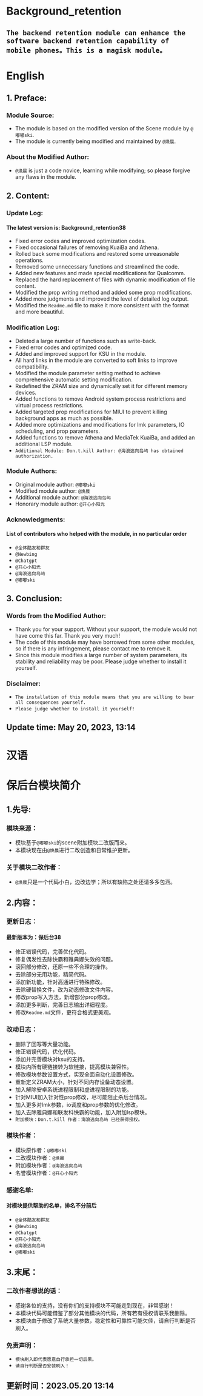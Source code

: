# Background_retention

## `The backend retention module can enhance the software backend retention capability of mobile phones。This is a magisk module。`

# English

## 1. Preface:

### Module Source:

- The module is based on the modified version of the Scene module by `@嘟嘟ski`.
- The module is currently being modified and maintained by `@焕晨`.

### About the Modified Author:

- `@焕晨` is just a code novice, learning while modifying; so please forgive any flaws in the module.

## 2. Content:

### Update Log:

#### The latest version is: Background_retention38

- Fixed error codes and improved optimization codes.
- Fixed occasional failures of removing KuaiBa and Athena.
- Rolled back some modifications and restored some unreasonable operations.
- Removed some unnecessary functions and streamlined the code.
- Added new features and made special modifications for Qualcomm.
- Replaced the hard replacement of files with dynamic modification of file content.
- Modified the prop writing method and added some prop modifications.
- Added more judgments and improved the level of detailed log output.
- Modified the `Readme.md` file to make it more consistent with the format and more beautiful.

### Modification Log:

- Deleted a large number of functions such as write-back.
- Fixed error codes and optimized code.
- Added and improved support for KSU in the module.
- All hard links in the module are converted to soft links to improve compatibility.
- Modified the module parameter setting method to achieve comprehensive automatic setting modification.
- Redefined the ZRAM size and dynamically set it for different memory devices.
- Added functions to remove Android system process restrictions and virtual process restrictions.
- Added targeted prop modifications for MIUI to prevent killing background apps as much as possible.
- Added more optimizations and modifications for lmk parameters, IO scheduling, and prop parameters.
- Added functions to remove Athena and MediaTek KuaiBa, and added an additional LSP module.
- `Additional Module: Don.t.kill Author: @海浪逃向岛屿 has obtained authorization.`

### Module Authors:

- Original module author: `@嘟嘟ski`
- Modified module author: `@焕晨`
- Additional module author: `@海浪逃向岛屿`
- Honorary module author: `@开心小阳光`

### Acknowledgments:

#### List of contributors who helped with the module, in no particular order

- `@全体酷友和群友`
- `@Newbing`
- `@Chatgpt`
- `@开心小阳光`
- `@海浪逃向岛屿`
- `@嘟嘟ski`

## 3. Conclusion:

### Words from the Modified Author:

- Thank you for your support. Without your support, the module would not have come this far. Thank you very much!
- The code of this module may have borrowed from some other modules, so if there is any infringement, please contact me to remove it.
- Since this module modifies a large number of system parameters, its stability and reliability may be poor. Please judge whether to install it yourself.

### Disclaimer:

- `The installation of this module means that you are willing to bear all consequences yourself.`
- `Please judge whether to install it yourself!`

## Update time: May 20, 2023, 13:14

# 汉语

# 保后台模块简介

## 1.先导:

### 模块来源：

- 模块基于`@嘟嘟ski`的scene附加模块二改版而来。
- 本模块现在由`@焕晨`进行二改创造和日常维护更新。

### 关于模块二改作者：

- `@焕晨`只是一个代码小白，边改边学；所以有缺陷之处还请多多包涵。

## 2.内容：

### 更新日志：

#### 最新版本为：保后台38

- 修正错误代码，完善优化代码。
- 修复偶发性去除快霸和雅典娜失效的问题。
- 滚回部分修改，还原一些不合理的操作。
- 去除部分无用功能，精简代码。
- 添加新功能，针对高通进行特殊修改。
- 去除硬替换文件，改为动态修改文件内容。
- 修改prop写入方法，新增部分prop修改。
- 添加更多判断，完善日志输出详细程度。
- 修改`Readme.md`文件，更符合格式更美观。

### 改动日志：

- 删除了回写等大量功能。
- 修正错误代码，优化代码。
- 添加并完善模块对ksu的支持。
- 模块内所有硬链接转为软链接，提高模块兼容性。
- 修改模块参数设置方式，实现全面自动化设置修改。
- 重新定义ZRAM大小，针对不同内存设备动态设置。
- 加入解除安卓系统进程限制和虚进程限制的功能。
- 针对MIUI加入针对性prop修改，尽可能阻止杀后台情况。
- 加入更多对lmk参数，io调度和prop参数的优化修改。
- 加入去除雅典娜和联发科快霸的功能，加入附加lsp模块。
- `附加模块：Don.t.kill 作者：海浪逃向岛屿 已经获得授权。`

### 模块作者：

- 模块原作者：`@嘟嘟ski`
- 二改模块作者：`@焕晨`
- 附加模块作者：`@海浪逃向岛屿`
- 名誉模块作者：`@开心小阳光`

### 感谢名单:

#### 对模块提供帮助的名单，排名不分前后

- `@全体酷友和群友`
- `@Newbing`
- `@Chatgpt`
- `@开心小阳光`
- `@海浪逃向岛屿`
- `@嘟嘟ski`

## 3.末尾：

### 二改作者想说的话：

- 感谢各位的支持，没有你们的支持模块不可能走到现在，非常感谢！
- 本模块代码可能借鉴了部分其他模块的代码，所有若有侵权请联系我删除。
- 本模块由于修改了系统大量参数，稳定性和可靠性可能欠佳，请自行判断是否刷入。

### 免责声明：

- `模块刷入即代表愿意自行承担一切后果。`
- `请自行判断是否安装刷入！`

## 更新时间：2023.05.20 13:14
